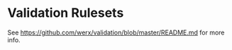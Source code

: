 # Validation Rulesets

See <https://github.com/werx/validation/blob/master/README.md> for more info.
